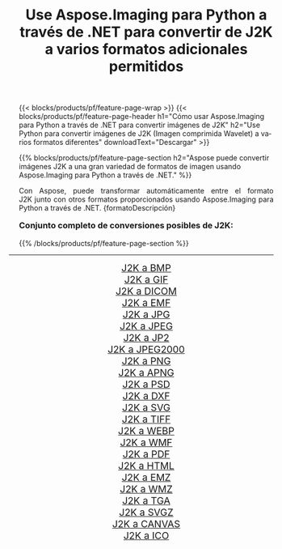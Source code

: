 ﻿---
title: Use Aspose.Imaging para Python a través de .NET para convertir de J2K a varios formatos adicionales permitidos 
weight: 3920
url: /es/python-net/conversion/from/j2k/ 
lang: es
langdirlevel: 2
locales: zh-hans,ja,it,ru,de,es,fr,nl,id,lt,pl,pt,vi,tr,ko,zh-hant,ar,hi,th,sv,cs,uk,he
description: Puede transformar rápidamente de J2K(Imagen comprimida Wavelet) a varios formatos usando Aspose.Imaging para Python a través de .NET.
---

{{< blocks/products/pf/feature-page-wrap >}}
{{< blocks/products/pf/feature-page-header h1="Cómo usar Aspose.Imaging para Python a través de .NET para convertir imágenes de J2K" h2="Use Python para convertir imágenes de J2K (Imagen comprimida Wavelet) a varios formatos diferentes" downloadText="Descargar" >}}


{{% blocks/products/pf/feature-page-section  h2="Aspose puede convertir imágenes J2K a una gran variedad de formatos de imagen usando Aspose.Imaging para Python a través de .NET." %}}
<p align=justify>Con Aspose, puede transformar automáticamente entre el formato J2K junto con otros formatos proporcionados usando Aspose.Imaging para Python a través de .NET. {formatoDescripción}</p>
<h3 style="margin-top:16px;">
Conjunto completo de conversiones posibles de J2K:
</h3>
{{% /blocks/products/pf/feature-page-section %}}
<div class="container-fluid productfamilypage bg-gray">
    <div class="convertypes bg-gray agp-content section">
        <div class="container">
		<hr style="margin-left:-20px;"/>
		<div class="row other-converters" style="gap: 10px;font-size: 19px;text-align:center;">
		    <div class='col-md-3 other-converter remove-lp remove-rp'><a href="/imaging/es/python-net/conversion/j2k-to-bmp/" style="padding:15px;">J2K a BMP</a></div><div class='col-md-3 other-converter remove-lp remove-rp'><a href="/imaging/es/python-net/conversion/j2k-to-gif/" style="padding:15px;">J2K a GIF</a></div><div class='col-md-3 other-converter remove-lp remove-rp'><a href="/imaging/es/python-net/conversion/j2k-to-dicom/" style="padding:15px;">J2K a DICOM</a></div><div class='col-md-3 other-converter remove-lp remove-rp'><a href="/imaging/es/python-net/conversion/j2k-to-emf/" style="padding:15px;">J2K a EMF</a></div><div class='col-md-3 other-converter remove-lp remove-rp'><a href="/imaging/es/python-net/conversion/j2k-to-jpg/" style="padding:15px;">J2K a JPG</a></div><div class='col-md-3 other-converter remove-lp remove-rp'><a href="/imaging/es/python-net/conversion/j2k-to-jpeg/" style="padding:15px;">J2K a JPEG</a></div><div class='col-md-3 other-converter remove-lp remove-rp'><a href="/imaging/es/python-net/conversion/j2k-to-jp2/" style="padding:15px;">J2K a JP2</a></div><div class='col-md-3 other-converter remove-lp remove-rp'><a href="/imaging/es/python-net/conversion/j2k-to-jpeg2000/" style="padding:15px;">J2K a JPEG2000</a></div><div class='col-md-3 other-converter remove-lp remove-rp'><a href="/imaging/es/python-net/conversion/j2k-to-png/" style="padding:15px;">J2K a PNG</a></div><div class='col-md-3 other-converter remove-lp remove-rp'><a href="/imaging/es/python-net/conversion/j2k-to-apng/" style="padding:15px;">J2K a APNG</a></div><div class='col-md-3 other-converter remove-lp remove-rp'><a href="/imaging/es/python-net/conversion/j2k-to-psd/" style="padding:15px;">J2K a PSD</a></div><div class='col-md-3 other-converter remove-lp remove-rp'><a href="/imaging/es/python-net/conversion/j2k-to-dxf/" style="padding:15px;">J2K a DXF</a></div><div class='col-md-3 other-converter remove-lp remove-rp'><a href="/imaging/es/python-net/conversion/j2k-to-svg/" style="padding:15px;">J2K a SVG</a></div><div class='col-md-3 other-converter remove-lp remove-rp'><a href="/imaging/es/python-net/conversion/j2k-to-tiff/" style="padding:15px;">J2K a TIFF</a></div><div class='col-md-3 other-converter remove-lp remove-rp'><a href="/imaging/es/python-net/conversion/j2k-to-webp/" style="padding:15px;">J2K a WEBP</a></div><div class='col-md-3 other-converter remove-lp remove-rp'><a href="/imaging/es/python-net/conversion/j2k-to-wmf/" style="padding:15px;">J2K a WMF</a></div><div class='col-md-3 other-converter remove-lp remove-rp'><a href="/imaging/es/python-net/conversion/j2k-to-pdf/" style="padding:15px;">J2K a PDF</a></div><div class='col-md-3 other-converter remove-lp remove-rp'><a href="/imaging/es/python-net/conversion/j2k-to-html/" style="padding:15px;">J2K a HTML</a></div><div class='col-md-3 other-converter remove-lp remove-rp'><a href="/imaging/es/python-net/conversion/j2k-to-emz/" style="padding:15px;">J2K a EMZ</a></div><div class='col-md-3 other-converter remove-lp remove-rp'><a href="/imaging/es/python-net/conversion/j2k-to-wmz/" style="padding:15px;">J2K a WMZ</a></div><div class='col-md-3 other-converter remove-lp remove-rp'><a href="/imaging/es/python-net/conversion/j2k-to-tga/" style="padding:15px;">J2K a TGA</a></div><div class='col-md-3 other-converter remove-lp remove-rp'><a href="/imaging/es/python-net/conversion/j2k-to-svgz/" style="padding:15px;">J2K a SVGZ</a></div><div class='col-md-3 other-converter remove-lp remove-rp'><a href="/imaging/es/python-net/conversion/j2k-to-canvas/" style="padding:15px;">J2K a CANVAS</a></div><div class='col-md-3 other-converter remove-lp remove-rp'><a href="/imaging/es/python-net/conversion/j2k-to-ico/" style="padding:15px;">J2K a ICO</a></div>
                </div>
        </div>
    </div>
</div>
<br/>

